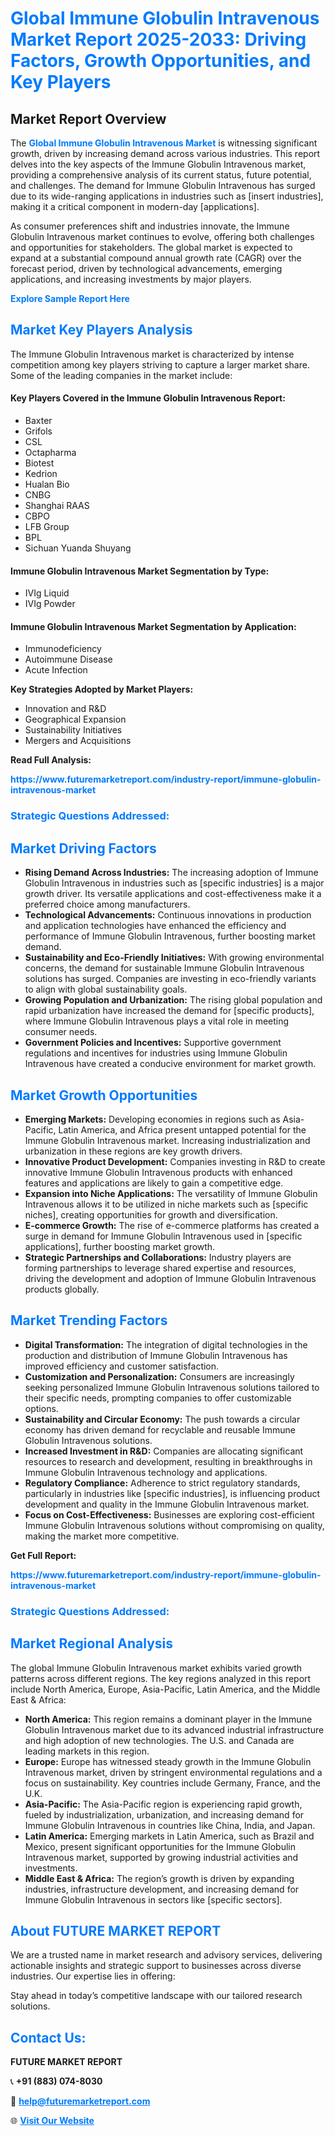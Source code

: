 <h1 style="color: #007BFF;">Global Immune Globulin Intravenous Market Report 2025-2033: Driving Factors, Growth Opportunities, and Key Players</h1>

<section id="overview">
<h2>Market Report Overview</h2>
<p>The <a href="https://www.futuremarketreport.com/industry-report/immune-globulin-intravenous-market" style="color: #007BFF; text-decoration: none;"><strong>Global Immune Globulin Intravenous Market</strong></a> is witnessing significant growth, driven by increasing demand across various industries. This report delves into the key aspects of the Immune Globulin Intravenous market, providing a comprehensive analysis of its current status, future potential, and challenges. The demand for Immune Globulin Intravenous has surged due to its wide-ranging applications in industries such as [insert industries], making it a critical component in modern-day [applications].</p>
<p>As consumer preferences shift and industries innovate, the Immune Globulin Intravenous market continues to evolve, offering both challenges and opportunities for stakeholders. The global market is expected to expand at a substantial compound annual growth rate (CAGR) over the forecast period, driven by technological advancements, emerging applications, and increasing investments by major players.</p>
</section>

<section id="overview">
<p><a href="https://www.futuremarketreport.com/request-sample/reportId=33331" style="color: #007BFF; text-decoration: none;"><strong>Explore Sample Report Here</strong></a></p>
</section>

<section id="key-players">
<h2 style="color: #007BFF;">Market Key Players Analysis</h2>
<p>The Immune Globulin Intravenous market is characterized by intense competition among key players striving to capture a larger market share. Some of the leading companies in the market include:</p>
<h4>Key Players Covered in the Immune Globulin Intravenous Report:</h4>
<ul><li>Baxter</li><li>Grifols</li><li>CSL</li><li>Octapharma</li><li>Biotest</li><li>Kedrion</li><li>Hualan Bio</li><li>CNBG</li><li>Shanghai RAAS</li><li>CBPO</li><li>LFB Group</li><li>BPL</li><li>Sichuan Yuanda Shuyang</li></ul>
<h4>Immune Globulin Intravenous Market Segmentation by Type:</h4>
<ul><li>IVIg Liquid</li><li>IVIg Powder</li></ul>

<h4>Immune Globulin Intravenous Market Segmentation by Application:</h4>
<ul><li>Immunodeficiency</li><li>Autoimmune Disease</li><li>Acute Infection</li></ul>
<p><strong>Key Strategies Adopted by Market Players:</strong></p>
<ul>
<li>Innovation and R&D</li>
<li>Geographical Expansion</li>
<li>Sustainability Initiatives</li>
<li>Mergers and Acquisitions</li>
</ul>
</section>

<section>
<p><strong>Read Full Analysis: </strong></p><a href="https://www.futuremarketreport.com/industry-report/immune-globulin-intravenous-market" style="color: #007BFF; text-decoration: none;"><strong>https://www.futuremarketreport.com/industry-report/immune-globulin-intravenous-market</strong></a>
<h3 style="color: #007BFF;">Strategic Questions Addressed:</h3>
</section>

<section id="driving-factors">
<h2 style="color: #007BFF;">Market Driving Factors</h2>
<ul>
<li><strong>Rising Demand Across Industries:</strong> The increasing adoption of Immune Globulin Intravenous in industries such as [specific industries] is a major growth driver. Its versatile applications and cost-effectiveness make it a preferred choice among manufacturers.</li>
<li><strong>Technological Advancements:</strong> Continuous innovations in production and application technologies have enhanced the efficiency and performance of Immune Globulin Intravenous, further boosting market demand.</li>
<li><strong>Sustainability and Eco-Friendly Initiatives:</strong> With growing environmental concerns, the demand for sustainable Immune Globulin Intravenous solutions has surged. Companies are investing in eco-friendly variants to align with global sustainability goals.</li>
<li><strong>Growing Population and Urbanization:</strong> The rising global population and rapid urbanization have increased the demand for [specific products], where Immune Globulin Intravenous plays a vital role in meeting consumer needs.</li>
<li><strong>Government Policies and Incentives:</strong> Supportive government regulations and incentives for industries using Immune Globulin Intravenous have created a conducive environment for market growth.</li>
</ul>
</section>

<section id="growth-opportunities">
<h2 style="color: #007BFF;">Market Growth Opportunities</h2>
<ul>
<li><strong>Emerging Markets:</strong> Developing economies in regions such as Asia-Pacific, Latin America, and Africa present untapped potential for the Immune Globulin Intravenous market. Increasing industrialization and urbanization in these regions are key growth drivers.</li>
<li><strong>Innovative Product Development:</strong> Companies investing in R&D to create innovative Immune Globulin Intravenous products with enhanced features and applications are likely to gain a competitive edge.</li>
<li><strong>Expansion into Niche Applications:</strong> The versatility of Immune Globulin Intravenous allows it to be utilized in niche markets such as [specific niches], creating opportunities for growth and diversification.</li>
<li><strong>E-commerce Growth:</strong> The rise of e-commerce platforms has created a surge in demand for Immune Globulin Intravenous used in [specific applications], further boosting market growth.</li>
<li><strong>Strategic Partnerships and Collaborations:</strong> Industry players are forming partnerships to leverage shared expertise and resources, driving the development and adoption of Immune Globulin Intravenous products globally.</li>
</ul>
</section>

<section id="trending-factors">
<h2 style="color: #007BFF;">Market Trending Factors</h2>
<ul>
<li><strong>Digital Transformation:</strong> The integration of digital technologies in the production and distribution of Immune Globulin Intravenous has improved efficiency and customer satisfaction.</li>
<li><strong>Customization and Personalization:</strong> Consumers are increasingly seeking personalized Immune Globulin Intravenous solutions tailored to their specific needs, prompting companies to offer customizable options.</li>
<li><strong>Sustainability and Circular Economy:</strong> The push towards a circular economy has driven demand for recyclable and reusable Immune Globulin Intravenous solutions.</li>
<li><strong>Increased Investment in R&D:</strong> Companies are allocating significant resources to research and development, resulting in breakthroughs in Immune Globulin Intravenous technology and applications.</li>
<li><strong>Regulatory Compliance:</strong> Adherence to strict regulatory standards, particularly in industries like [specific industries], is influencing product development and quality in the Immune Globulin Intravenous market.</li>
<li><strong>Focus on Cost-Effectiveness:</strong> Businesses are exploring cost-efficient Immune Globulin Intravenous solutions without compromising on quality, making the market more competitive.</li>
</ul>
</section>

<section>
<p><strong>Get Full Report: </strong></p><a href="https://www.futuremarketreport.com/industry-report/immune-globulin-intravenous-market" style="color: #007BFF; text-decoration: none;"><strong>https://www.futuremarketreport.com/industry-report/immune-globulin-intravenous-market</strong></a>
<h3 style="color: #007BFF;">Strategic Questions Addressed:</h3>
</section>


<section id="regional-analysis">
<h2 style="color: #007BFF;">Market Regional Analysis</h2>
<p>The global Immune Globulin Intravenous market exhibits varied growth patterns across different regions. The key regions analyzed in this report include North America, Europe, Asia-Pacific, Latin America, and the Middle East & Africa:</p>
<ul>
<li><strong>North America:</strong> This region remains a dominant player in the Immune Globulin Intravenous market due to its advanced industrial infrastructure and high adoption of new technologies. The U.S. and Canada are leading markets in this region.</li>
<li><strong>Europe:</strong> Europe has witnessed steady growth in the Immune Globulin Intravenous market, driven by stringent environmental regulations and a focus on sustainability. Key countries include Germany, France, and the U.K.</li>
<li><strong>Asia-Pacific:</strong> The Asia-Pacific region is experiencing rapid growth, fueled by industrialization, urbanization, and increasing demand for Immune Globulin Intravenous in countries like China, India, and Japan.</li>
<li><strong>Latin America:</strong> Emerging markets in Latin America, such as Brazil and Mexico, present significant opportunities for the Immune Globulin Intravenous market, supported by growing industrial activities and investments.</li>
<li><strong>Middle East & Africa:</strong> The region’s growth is driven by expanding industries, infrastructure development, and increasing demand for Immune Globulin Intravenous in sectors like [specific sectors].</li>
</ul>
</section>

<footer>
<h2 style="color: #007BFF;">About FUTURE MARKET REPORT</h2>
<p>We are a trusted name in market research and advisory services, delivering actionable insights and strategic support to businesses across diverse industries. Our expertise lies in offering:</p>

<p>Stay ahead in today’s competitive landscape with our tailored research solutions.</p>

<h2 style="color: #007BFF;">Contact Us:</h2>
<p><strong>FUTURE MARKET REPORT</strong></p>
<p>📞 <strong>+91 (883) 074-8030</strong></p>
<p>📧 <strong><a href="mailto:help@futuremarketreport.com" style="color: #007BFF;">help@futuremarketreport.com</a></strong></p>
<p>🌐 <strong><a href="https://www.futuremarketreport.com/" style="color: #007BFF;">Visit Our Website</a></strong></p>
</footer>